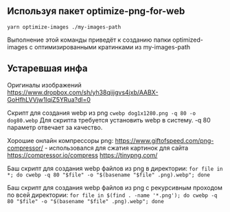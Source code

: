 ## Используя пакет optimize-png-for-web

`yarn optimize-images ./my-images-path`

Выполнение этой команды приведёт к созданию папки optimized-images с оптимизированными кратинками из my-images-path


## Устаревшая инфа

Оригиналы изображений https://www.dropbox.com/sh/yh38qiijgvs4jxb/AABX-GoHfhLVVjw1lqiZ5YRua?dl=0

Скрипт для создания webp из png `cwebp dog1x1280.png -q 80 -o dog80.webp`
Для скрипта требуется установить webp в систему. -q 80 параметр отвечает за качество.

Хорошие онлайн компрессоры png:
https://www.giftofspeed.com/png-compressor/ - использовался для сжатия картинок для сайта
https://compressor.io/compress
https://tinypng.com/

Баш скрипт для создания webp файлов из png в директории:
`for file in *; do cwebp -q 80 "$file" -o "$(basename "$file" .png).webp"; done`

Баш скрипт для создания webp файлов из png c рекурсивным проходом по всей директории:
`for file in $(find . -name '*.png'); do cwebp -q 80 "$file" -o "$(basename "$file" .png).webp"; done`
